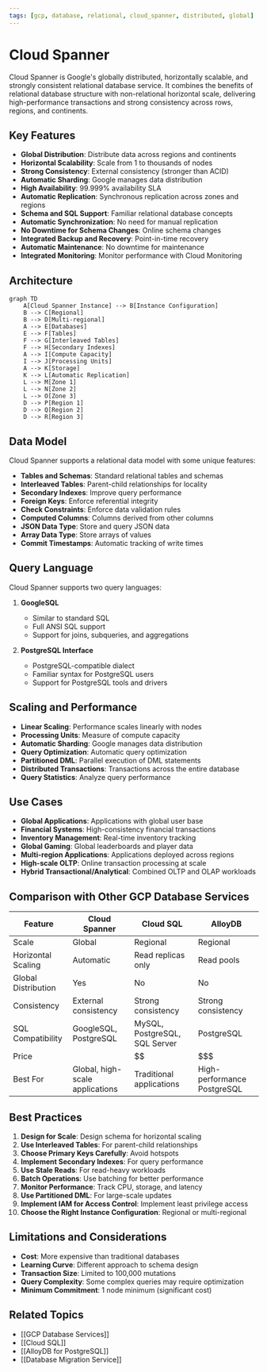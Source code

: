 ```yaml
---
tags: [gcp, database, relational, cloud_spanner, distributed, global]
---
```


# Cloud Spanner

Cloud Spanner is Google's globally distributed, horizontally scalable, and strongly consistent relational database service. It combines the benefits of relational database structure with non-relational horizontal scale, delivering high-performance transactions and strong consistency across rows, regions, and continents.

## Key Features

- **Global Distribution**: Distribute data across regions and continents
- **Horizontal Scalability**: Scale from 1 to thousands of nodes
- **Strong Consistency**: External consistency (stronger than ACID)
- **Automatic Sharding**: Google manages data distribution
- **High Availability**: 99.999% availability SLA
- **Automatic Replication**: Synchronous replication across zones and regions
- **Schema and SQL Support**: Familiar relational database concepts
- **Automatic Synchronization**: No need for manual replication
- **No Downtime for Schema Changes**: Online schema changes
- **Integrated Backup and Recovery**: Point-in-time recovery
- **Automatic Maintenance**: No downtime for maintenance
- **Integrated Monitoring**: Monitor performance with Cloud Monitoring

## Architecture

```mermaid
graph TD
    A[Cloud Spanner Instance] --> B[Instance Configuration]
    B --> C[Regional]
    B --> D[Multi-regional]
    A --> E[Databases]
    E --> F[Tables]
    F --> G[Interleaved Tables]
    F --> H[Secondary Indexes]
    A --> I[Compute Capacity]
    I --> J[Processing Units]
    A --> K[Storage]
    K --> L[Automatic Replication]
    L --> M[Zone 1]
    L --> N[Zone 2]
    L --> O[Zone 3]
    D --> P[Region 1]
    D --> Q[Region 2]
    D --> R[Region 3]
```

## Data Model

Cloud Spanner supports a relational data model with some unique features:

- **Tables and Schemas**: Standard relational tables and schemas
- **Interleaved Tables**: Parent-child relationships for locality
- **Secondary Indexes**: Improve query performance
- **Foreign Keys**: Enforce referential integrity
- **Check Constraints**: Enforce data validation rules
- **Computed Columns**: Columns derived from other columns
- **JSON Data Type**: Store and query JSON data
- **Array Data Type**: Store arrays of values
- **Commit Timestamps**: Automatic tracking of write times

## Query Language

Cloud Spanner supports two query languages:

1. **GoogleSQL**
   - Similar to standard SQL
   - Full ANSI SQL support
   - Support for joins, subqueries, and aggregations

2. **PostgreSQL Interface**
   - PostgreSQL-compatible dialect
   - Familiar syntax for PostgreSQL users
   - Support for PostgreSQL tools and drivers

## Scaling and Performance

- **Linear Scaling**: Performance scales linearly with nodes
- **Processing Units**: Measure of compute capacity
- **Automatic Sharding**: Google manages data distribution
- **Query Optimization**: Automatic query optimization
- **Partitioned DML**: Parallel execution of DML statements
- **Distributed Transactions**: Transactions across the entire database
- **Query Statistics**: Analyze query performance

## Use Cases

- **Global Applications**: Applications with global user base
- **Financial Systems**: High-consistency financial transactions
- **Inventory Management**: Real-time inventory tracking
- **Global Gaming**: Global leaderboards and player data
- **Multi-region Applications**: Applications deployed across regions
- **High-scale OLTP**: Online transaction processing at scale
- **Hybrid Transactional/Analytical**: Combined OLTP and OLAP workloads

## Comparison with Other GCP Database Services

| Feature | Cloud Spanner | Cloud SQL | AlloyDB |
|---------|---------------|-----------|---------|
| Scale | Global | Regional | Regional |
| Horizontal Scaling | Automatic | Read replicas only | Read pools |
| Global Distribution | Yes | No | No |
| Consistency | External consistency | Strong consistency | Strong consistency |
| SQL Compatibility | GoogleSQL, PostgreSQL | MySQL, PostgreSQL, SQL Server | PostgreSQL |
| Price | $$$$ | $$ | $$$ |
| Best For | Global, high-scale applications | Traditional applications | High-performance PostgreSQL |

## Best Practices

1. **Design for Scale**: Design schema for horizontal scaling
2. **Use Interleaved Tables**: For parent-child relationships
3. **Choose Primary Keys Carefully**: Avoid hotspots
4. **Implement Secondary Indexes**: For query performance
5. **Use Stale Reads**: For read-heavy workloads
6. **Batch Operations**: Use batching for better performance
7. **Monitor Performance**: Track CPU, storage, and latency
8. **Use Partitioned DML**: For large-scale updates
9. **Implement IAM for Access Control**: Implement least privilege access
10. **Choose the Right Instance Configuration**: Regional or multi-regional

## Limitations and Considerations

- **Cost**: More expensive than traditional databases
- **Learning Curve**: Different approach to schema design
- **Transaction Size**: Limited to 100,000 mutations
- **Query Complexity**: Some complex queries may require optimization
- **Minimum Commitment**: 1 node minimum (significant cost)

## Related Topics
- [[GCP Database Services]]
- [[Cloud SQL]]
- [[AlloyDB for PostgreSQL]]
- [[Database Migration Service]]

